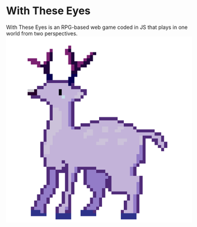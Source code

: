 # With These Eyes
With These Eyes is an RPG-based web game coded in JS that plays in one world from two perspectives.
![A buff deer to remind you to stay strong.](https://raw.githubusercontent.com/DGWerlod/with-these-eyes/gh-pages/img/extra/buff_deer.gif)
